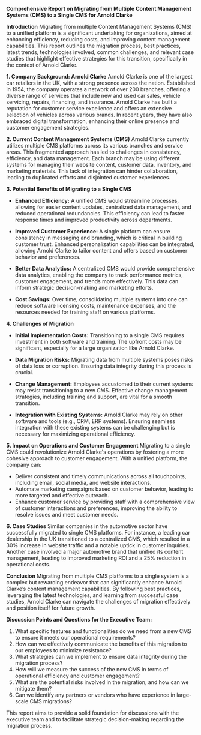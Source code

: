 **Comprehensive Report on Migrating from Multiple Content Management Systems (CMS) to a Single CMS for Arnold Clarke**

**Introduction**
Migrating from multiple Content Management Systems (CMS) to a unified platform is a significant undertaking for organizations, aimed at enhancing efficiency, reducing costs, and improving content management capabilities. This report outlines the migration process, best practices, latest trends, technologies involved, common challenges, and relevant case studies that highlight effective strategies for this transition, specifically in the context of Arnold Clarke.

**1. Company Background: Arnold Clarke**
Arnold Clarke is one of the largest car retailers in the UK, with a strong presence across the nation. Established in 1954, the company operates a network of over 200 branches, offering a diverse range of services that include new and used car sales, vehicle servicing, repairs, financing, and insurance. Arnold Clarke has built a reputation for customer service excellence and offers an extensive selection of vehicles across various brands. In recent years, they have also embraced digital transformation, enhancing their online presence and customer engagement strategies.

**2. Current Content Management Systems (CMS)**
Arnold Clarke currently utilizes multiple CMS platforms across its various branches and service areas. This fragmented approach has led to challenges in consistency, efficiency, and data management. Each branch may be using different systems for managing their website content, customer data, inventory, and marketing materials. This lack of integration can hinder collaboration, leading to duplicated efforts and disjointed customer experiences.

**3. Potential Benefits of Migrating to a Single CMS**
- **Enhanced Efficiency:** A unified CMS would streamline processes, allowing for easier content updates, centralized data management, and reduced operational redundancies. This efficiency can lead to faster response times and improved productivity across departments.
  
- **Improved Customer Experience:** A single platform can ensure consistency in messaging and branding, which is critical in building customer trust. Enhanced personalization capabilities can be integrated, allowing Arnold Clarke to tailor content and offers based on customer behavior and preferences.

- **Better Data Analytics:** A centralized CMS would provide comprehensive data analytics, enabling the company to track performance metrics, customer engagement, and trends more effectively. This data can inform strategic decision-making and marketing efforts.

- **Cost Savings:** Over time, consolidating multiple systems into one can reduce software licensing costs, maintenance expenses, and the resources needed for training staff on various platforms.

**4. Challenges of Migration**
- **Initial Implementation Costs:** Transitioning to a single CMS requires investment in both software and training. The upfront costs may be significant, especially for a large organization like Arnold Clarke.

- **Data Migration Risks:** Migrating data from multiple systems poses risks of data loss or corruption. Ensuring data integrity during this process is crucial.

- **Change Management:** Employees accustomed to their current systems may resist transitioning to a new CMS. Effective change management strategies, including training and support, are vital for a smooth transition.

- **Integration with Existing Systems:** Arnold Clarke may rely on other software and tools (e.g., CRM, ERP systems). Ensuring seamless integration with these existing systems can be challenging but is necessary for maximizing operational efficiency.

**5. Impact on Operations and Customer Engagement**
Migrating to a single CMS could revolutionize Arnold Clarke's operations by fostering a more cohesive approach to customer engagement. With a unified platform, the company can:
- Deliver consistent and timely communications across all touchpoints, including email, social media, and website interactions.
- Automate marketing campaigns based on customer behavior, leading to more targeted and effective outreach.
- Enhance customer service by providing staff with a comprehensive view of customer interactions and preferences, improving the ability to resolve issues and meet customer needs.

**6. Case Studies**
Similar companies in the automotive sector have successfully migrated to single CMS platforms. For instance, a leading car dealership in the UK transitioned to a centralized CMS, which resulted in a 30% increase in website traffic and a notable uptick in customer inquiries. Another case involved a major automotive brand that unified its content management, leading to improved marketing ROI and a 25% reduction in operational costs.

**Conclusion**
Migrating from multiple CMS platforms to a single system is a complex but rewarding endeavor that can significantly enhance Arnold Clarke’s content management capabilities. By following best practices, leveraging the latest technologies, and learning from successful case studies, Arnold Clarke can navigate the challenges of migration effectively and position itself for future growth.

**Discussion Points and Questions for the Executive Team:**
1. What specific features and functionalities do we need from a new CMS to ensure it meets our operational requirements?
2. How can we effectively communicate the benefits of this migration to our employees to minimize resistance?
3. What strategies can we implement to ensure data integrity during the migration process?
4. How will we measure the success of the new CMS in terms of operational efficiency and customer engagement?
5. What are the potential risks involved in the migration, and how can we mitigate them?
6. Can we identify any partners or vendors who have experience in large-scale CMS migrations? 

This report aims to provide a solid foundation for discussions with the executive team and to facilitate strategic decision-making regarding the migration process.